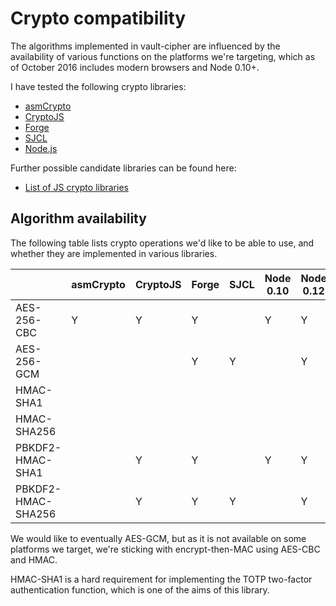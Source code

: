 # Crypto compatibility

The algorithms implemented in vault-cipher are influenced by the availability of
various functions on the platforms we're targeting, which as of October 2016
includes modern browsers and Node 0.10+.

I have tested the following crypto libraries:

* [asmCrypto](https://github.com/vibornoff/asmcrypto.js)
* [CryptoJS](https://code.google.com/archive/p/crypto-js/)
* [Forge](https://github.com/digitalbazaar/forge)
* [SJCL](https://bitwiseshiftleft.github.io/sjcl/doc/)
* [Node.js](https://nodejs.org/api/crypto.html)

Further possible candidate libraries can be found here:

* [List of JS crypto libraries](https://gist.github.com/jo/8619441)


## Algorithm availability

The following table lists crypto operations we'd like to be able to use, and
whether they are implemented in various libraries.

|                    | asmCrypto | CryptoJS | Forge | SJCL | Node 0.10 | Node 0.12 | Node 4 |
| ------------------ | --------- | -------- | ----- | ---- | --------- | --------- | ------ |
| AES-256-CBC        | Y         | Y        | Y     |      | Y         | Y         | Y      |
| AES-256-GCM        |           |          | Y     | Y    |           | Y         | Y      |
| HMAC-SHA1          |           |          |       |      |           |           |        |
| HMAC-SHA256        |           |          |       |      |           |           |        |
| PBKDF2-HMAC-SHA1   |           | Y        | Y     |      | Y         | Y         | Y      |
| PBKDF2-HMAC-SHA256 |           | Y        | Y     | Y    |           | Y         | Y      |

We would like to eventually AES-GCM, but as it is not available on some
platforms we target, we're sticking with encrypt-then-MAC using AES-CBC and
HMAC.

HMAC-SHA1 is a hard requirement for implementing the TOTP two-factor
authentication function, which is one of the aims of this library.
